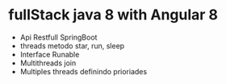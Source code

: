 # fullStack  java 8 with Angular 8 

- Api Restfull SpringBoot 
- threads metodo star, run, sleep
- Interface Runable
- Multithreads join
- Multiples threads definindo prioriades


